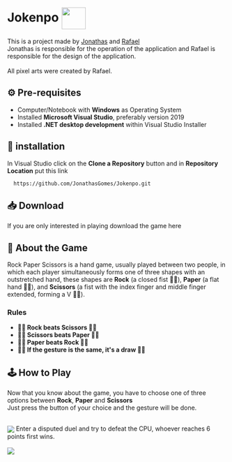 # Jokenpo <img align="center" src="https://media.discordapp.net/attachments/956982508292046949/961024183867949066/button_scissors_1.png" width="55" height="50" /></h1>

This is a project made by [Jonathas](https://github.com/JonathasGomes) and [Rafael](https://github.com/RafaelFigueiredo1)<br>
Jonathas is responsible for the operation of the application and Rafael is responsible for the design of the application.<br><br>
All pixel arts were created by Rafael. 

## ⚙️ Pre-requisites
* Computer/Notebook with **Windows** as Operating System<br>
* Installed **Microsoft Visual Studio**, preferably version 2019<br>
* Installed  **.NET desktop development** within Visual Studio Installer

## 📂 installation
In Visual Studio click on the **Clone a Repository** button and in **Repository Location** put this link
```github
  https://github.com/JonathasGomes/Jokenpo.git
```  
## 📥 Download
If you are only interested in playing download the game here
## 📜 About the Game
Rock Paper Scissors is a hand game, usually played between two people, in which each player simultaneously forms one of three shapes with an outstretched hand,
these shapes are **Rock** (a closed fist 👊🏾), **Paper** (a flat hand 🖐🏾), and **Scissors** (a fist with the index finger and middle finger extended, forming a V ✌🏾). 

### Rules<br>
* **👊🏾 Rock beats Scissors ✌🏾** <br>
* **✌🏾 Scissors beats Paper 🖐🏾**<br>
* **🖐🏾 Paper beats Rock 👊🏾**<br>
* **✌🏾 If the gesture is the same, it's a draw ✌🏾**<br>

## 🕹 How to Play
Now that you know about the game, you have to choose one of three options between **Rock**, **Paper** and **Scissors**<br>
Just press the button of your choice and the gesture will be done.


<br>
<img align="center" src="https://media.discordapp.net/attachments/396443279119482912/961345037894037534/Animacao.gif?width=454&height=468"/>
Enter a disputed duel and try to defeat the CPU, whoever reaches 6 points first wins.<br><br>
<img align="center" src="https://media.discordapp.net/attachments/956982508292046949/961701716607270972/unknown.png?width=441&height=468"/>
